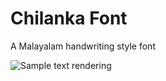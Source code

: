 Chilanka Font
============

A Malayalam handwriting style font


![Sample text rendering](http://thottingal.in/fonts/Chilanka/sample1.png "Sample text rendering")
